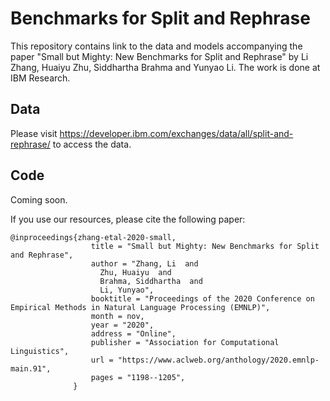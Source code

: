 # Benchmarks for Split and Rephrase

This repository contains link to the data and models accompanying the paper "Small but Mighty: New Benchmarks for Split and Rephrase" by Li Zhang, Huaiyu Zhu, Siddhartha Brahma and Yunyao Li. The work is done at IBM Research.

## Data
Please visit https://developer.ibm.com/exchanges/data/all/split-and-rephrase/ to access the data. 

## Code
Coming soon.

If you use our resources, please cite the following paper:
```
@inproceedings{zhang-etal-2020-small,
                  title = "Small but Mighty: New Benchmarks for Split and Rephrase",
                  author = "Zhang, Li  and
                    Zhu, Huaiyu  and
                    Brahma, Siddhartha  and
                    Li, Yunyao",
                  booktitle = "Proceedings of the 2020 Conference on Empirical Methods in Natural Language Processing (EMNLP)",
                  month = nov,
                  year = "2020",
                  address = "Online",
                  publisher = "Association for Computational Linguistics",
                  url = "https://www.aclweb.org/anthology/2020.emnlp-main.91",
                  pages = "1198--1205",
              }
```

